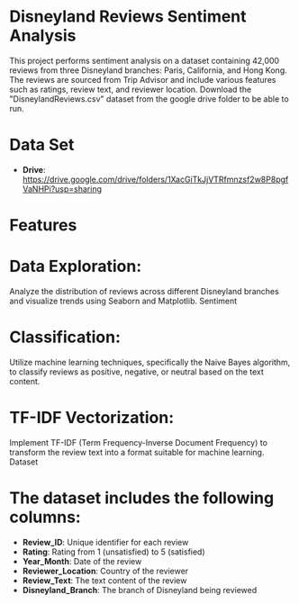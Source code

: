 # Disneyland Reviews Sentiment Analysis

This project performs sentiment analysis on a dataset containing 42,000 reviews from three Disneyland branches: Paris, California, and Hong Kong. The reviews are sourced from Trip Advisor and include various features such as ratings, review text, and reviewer location. Download the "DisneylandReviews.csv" dataset from the google drive folder to be able to run. 

# Data Set
- **Drive**: https://drive.google.com/drive/folders/1XacGiTkJjVTRfmnzsf2w8P8pgfVaNHPi?usp=sharing

# Features
# Data Exploration: 
Analyze the distribution of reviews across different Disneyland branches and visualize trends using Seaborn and Matplotlib.
Sentiment 
# Classification: 
Utilize machine learning techniques, specifically the Naive Bayes algorithm, to classify reviews as positive, negative, or neutral based on the text content.
# TF-IDF Vectorization: 
Implement TF-IDF (Term Frequency-Inverse Document Frequency) to transform the review text into a format suitable for machine learning.
Dataset

# The dataset includes the following columns:

- **Review_ID**: Unique identifier for each review
- **Rating**: Rating from 1 (unsatisfied) to 5 (satisfied)
- **Year_Month**: Date of the review
- **Reviewer_Location**: Country of the reviewer
- **Review_Text**: The text content of the review
- **Disneyland_Branch**: The branch of Disneyland being reviewed
